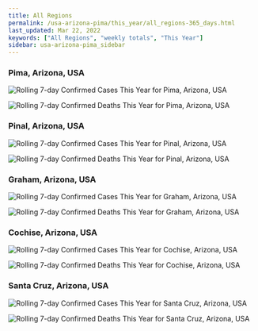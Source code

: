 ```yaml
---
title: All Regions
permalink: /usa-arizona-pima/this_year/all_regions-365_days.html
last_updated: Mar 22, 2022
keywords: ["All Regions", "weekly totals", "This Year"]
sidebar: usa-arizona-pima_sidebar
---
```


<h3>Pima, Arizona, USA</h3>

![Rolling 7-day Confirmed Cases This Year for Pima, Arizona, USA](/covid_tracker/images/graphs/usa-arizona-pima-rolling_7_days_confirmed-365_days_graph.png)

![Rolling 7-day Confirmed Deaths This Year for Pima, Arizona, USA](/covid_tracker/images/graphs/usa-arizona-pima-rolling_7_days_deaths-365_days_graph.png)

<h3>Pinal, Arizona, USA</h3>

![Rolling 7-day Confirmed Cases This Year for Pinal, Arizona, USA](/covid_tracker/images/graphs/usa-arizona-pinal-rolling_7_days_confirmed-365_days_graph.png)

![Rolling 7-day Confirmed Deaths This Year for Pinal, Arizona, USA](/covid_tracker/images/graphs/usa-arizona-pinal-rolling_7_days_deaths-365_days_graph.png)

<h3>Graham, Arizona, USA</h3>

![Rolling 7-day Confirmed Cases This Year for Graham, Arizona, USA](/covid_tracker/images/graphs/usa-arizona-graham-rolling_7_days_confirmed-365_days_graph.png)

![Rolling 7-day Confirmed Deaths This Year for Graham, Arizona, USA](/covid_tracker/images/graphs/usa-arizona-graham-rolling_7_days_deaths-365_days_graph.png)

<h3>Cochise, Arizona, USA</h3>

![Rolling 7-day Confirmed Cases This Year for Cochise, Arizona, USA](/covid_tracker/images/graphs/usa-arizona-cochise-rolling_7_days_confirmed-365_days_graph.png)

![Rolling 7-day Confirmed Deaths This Year for Cochise, Arizona, USA](/covid_tracker/images/graphs/usa-arizona-cochise-rolling_7_days_deaths-365_days_graph.png)

<h3>Santa Cruz, Arizona, USA</h3>

![Rolling 7-day Confirmed Cases This Year for Santa Cruz, Arizona, USA](/covid_tracker/images/graphs/usa-arizona-santa_cruz-rolling_7_days_confirmed-365_days_graph.png)

![Rolling 7-day Confirmed Deaths This Year for Santa Cruz, Arizona, USA](/covid_tracker/images/graphs/usa-arizona-santa_cruz-rolling_7_days_deaths-365_days_graph.png)

